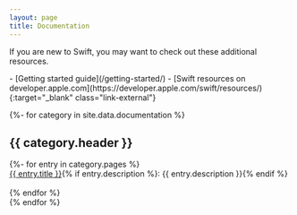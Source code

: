 ```yaml
---
layout: page
title: Documentation
---
```


If you are new to Swift, you may want to check out these additional resources.

<div class="links links-list-nostyle" markdown="1">
- [Getting started guide](/getting-started/)
- [Swift resources on developer.apple.com](https://developer.apple.com/swift/resources/){:target="_blank" class="link-external"}
</div>

{%- for category in site.data.documentation %}
  <h2>
  {{ category.header }}
  </h2>
  <div>
  {%- for entry in category.pages %}
    <div>
    <a href="{{ entry.url }}">{{ entry.title }}</a>{% if entry.description %}: {{ entry.description }}{% endif %}
    </div>
    <br/>
  {% endfor %}
  </div>
{% endfor %}

